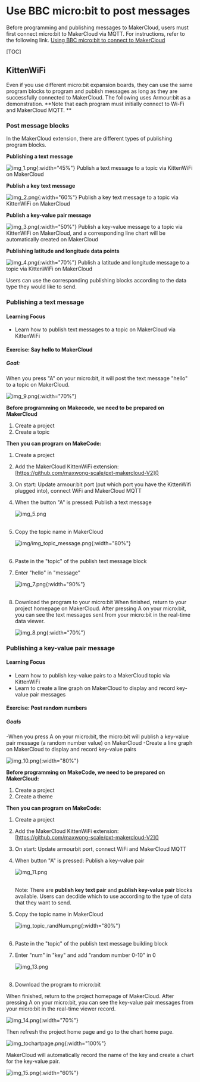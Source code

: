 # Use BBC micro:bit to post messages
Before programming and publishing messages to MakerCloud, users must first connect micro:bit to MakerCloud via MQTT. For instructions, refer to the following link.
[Using BBC micro:bit to connect to MakerCloud](../../ch4_connect/microbit/connect_microbit.md)

[TOC]

## KittenWiFi
Even if you use different micro:bit expansion boards, they can use the same program blocks to program and publish messages as long as they are successfully connected to MakerCloud. The following uses Armour:bit as a demonstration.
**Note that each program must initially connect to Wi-Fi and MakerCloud MQTT. **
### Post message blocks
In the MakerCloud extension, there are different types of publishing program blocks.

**Publishing a text message**

![img_1.png](img/img_1.png){:width="45%"}
Publish a text message to a topic via KittenWiFi on MakerCloud

**Publish a key text message**

![img_2.png](img/img_2.png){:width="60%"}
Publish a key text message to a topic via KittenWiFi on MakerCloud

**Publish a  key-value pair message**

![img_3.png](img/img_3.png){:width="50%"}
Publish a key-value message to a topic via KittenWiFi on MakerCloud, and a corresponding line chart will be automatically created on MakerCloud

**Publishing latitude and longitude data points**

![img_4.png](img/img_4.png){:width="70%"}
Publish a latitude and longitude message to a topic via KittenWiFi on MakerCloud

Users can use the corresponding publishing blocks according to the data type they would like to send.

### Publishing a text message
#### Learning Focus
- Learn how to publish text messages to a topic on MakerCloud via KittenWiFi
#### Exercise: Say hello to MakerCloud
##### Goal:
When you press "A" on your micro:bit, it will post the text message "hello" to a topic on MakerCloud.

![img_9.png](img/img_9.png){:width="70%"}

**Before programming on Makecode, we need to be prepared on MakerCloud**

1. Create a project
2. Create a topic

**Then you can program on MakeCode:**

1. Create a project
2. Add the MakerCloud KittenWiFi extension:
   [https://github.com/maxwong-scale/pxt-makercloud-V2]()
3. On start:
   Update armour:bit port (put which port you have the KittenWifi plugged into), connect WiFi and MakerCloud MQTT
4. When the button "A" is pressed:
   Publish a text message
   
   ![img_5.png](img/img_5.png)
   </br></br>
5. Copy the topic name in MakerCloud
   
   ![img/img_topic_message.png](img/img_topic_message.png){:width="80%"}
   </br></br>
   
6. Paste in the "topic" of the publish text message block
7. Enter "hello" in "message"
   
   ![img_7.png](img/img_7.png){:width="90%"}
   </br></br>
8. Download the program to your micro:bit
   When finished, return to your project homepage on MakerCloud.
   After pressing A on your micro:bit, you can see the text messages sent from your micro:bit in the real-time data viewer.
   
   ![img_8.png](img/img_8.png){:width="70%"}

### Publishing a key-value pair message
#### Learning Focus
- Learn how to publish key-value pairs to a MakerCloud topic via KittenWiFi
- Learn to create a line graph on MakerCloud to display and record key-value pair messages

#### Exercise: Post random numbers
##### Goals
-When you press A on your micro:bit, the micro:bit will publish a key-value pair message (a random number value) on MakerCloud
-Create a line graph on MakerCloud to display and record key-value pairs

![img_10.png](img/img_10.png){:width="80%"}

**Before programming on MakeCode, we need to be prepared on MakerCloud:**

1. Create a project
2. Create a theme

**Then you can program on MakeCode:**

1. Create a project
2. Add the MakerCloud KittenWiFi extension:
   [https://github.com/maxwong-scale/pxt-makercloud-V2]()
3. On start:
   Update armourbit port, connect WiFi and MakerCloud MQTT
4. When button "A" is pressed:
   Publish a key-value pair
   
   ![img_11.png](img/img_11.png)
   </br></br>
   
   Note: There are **publish key text pair** and **publish key-value pair** blocks available. Users can decdide which to use according to the type of data that they want to send.
5. Copy the topic name in MakerCloud
   
   ![img_topic_randNum.png](img/img_topic_randNum.png){:width="80%"}
   </br></br>
   
6. Paste in the "topic" of the publish text message building block
7. Enter "num" in "key" and add "random number 0-10" in 0
   
   ![img_13.png](img/img_13.png)
   </br></br>
   
8. Download the program to micro:bit
   
When finished, return to the project homepage of MakerCloud. 
After pressing A on your micro:bit, you can see the key-value pair messages from your micro:bit in the real-time viewer record.

   ![img_14.png](img/img_14.png){:width="70%"}

Then refresh the project home page and go to the chart home page.

![img_tochartpage.png](img/img_tochartpage.png){:width="100%"}

MakerCloud will automatically record the name of the key and create a chart for the key-value pair.

![img_15.png](img/img_15.png){:width="60%"}